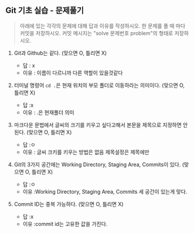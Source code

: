 ## Git 기초 실습 - 문제풀기

> 아래에 있는 각각의 문제에 대해 답과 이유를 작성하시오.
> 한 문제를 풀 때 마다 커밋을 저장하시오. 커밋 메시지는 "solve 문제번호 problem"의 형태로 저장하시오.



1. Git과 Github는 같다. (맞으면 O, 틀리면 X)

   - 답 : x
   - 이유 : 이름이 다르니까 다른 역할이 있을것같다

   

2. 터미널 명령어 `cd .`은 현재 위치의 부모 폴더로 이동하라는 의미이다. (맞으면 O, 틀리면 X)

   - 답 :x
   - 이유 : .은 현재폴더 의미



3. 마크다운 문법에서 글씨의 크기를 키우고 싶다고해서 본문을 제목으로 지정하면 안된다. (맞으면 O, 틀리면 X)
   - 답 :ㅇ
   - 이유 : 글씨 크키를 키우는 방법은 없음 제목설정은 제목에만



4. Git의 3가지 공간에는 Working Directory, Staging Area, Commits이 있다. (맞으면 O, 틀리면 X)
   - 답 :ㅇ
   - 이유 :Working Directory, Staging Area, Commits 세 공간이 있는게 맞다.



5. Commit ID는 중복 가능하다. (맞으면 O, 틀리면 X)
   - 답 :x
   - 이유 :commit id는 고유한 값을 가진다.